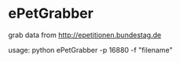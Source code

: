 ePetGrabber
===========

grab data from http://epetitionen.bundestag.de

usage:
python ePetGrabber -p 16880 -f "filename"
